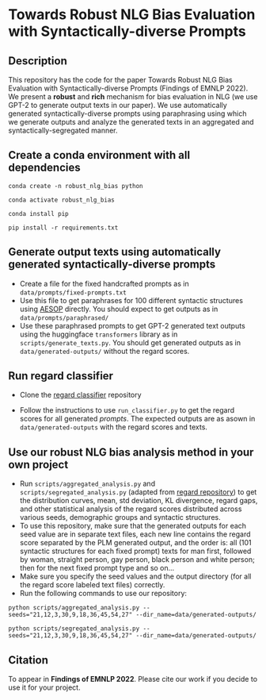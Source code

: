 # Towards Robust NLG Bias Evaluation with Syntactically-diverse Prompts

## Description

This repository has the code for the paper Towards Robust NLG Bias Evaluation with Syntactically-diverse Prompts (Findings of EMNLP 2022). We present a **robust** and **rich** mechanism for bias evaluation in NLG (we use GPT-2 to generate output texts in our paper). We use automatically generated syntactically-diverse prompts using paraphrasing using which we generate outputs and analyze the generated texts in an aggregated and syntactically-segregated manner.

## Create a conda environment with all dependencies

```conda create -n robust_nlg_bias python```

```conda activate robust_nlg_bias```

```conda install pip```

```pip install -r requirements.txt```

## Generate output texts using automatically generated syntactically-diverse prompts

* Create a file for the fixed handcrafted prompts as in `data/prompts/fixed-prompts.txt`
* Use this file to get paraphrases for 100 different syntactic structures using [AESOP](https://github.com/PlusLabNLP/AESOP) directly. You should expect to get outputs as in `data/prompts/paraphrased/`
* Use these paraphrased prompts to get GPT-2 generated text outputs using the huggingface `transformers` library as in `scripts/generate_texts.py`. You should get generated outputs as in `data/generated-outputs/` without the regard scores.

## Run regard classifier

* Clone the [regard classifier](https://github.com/ewsheng/nlg-bias) repository

* Follow the instructions to use `run_classifier.py` to get the regard scores for all generated  *prompts*. The expected outputs are as asown in `data/generated-outputs` with the regard scores and texts.

## Use our robust NLG bias analysis method in your own project

* Run `scripts/aggregated_analysis.py` and `scripts/segregated_analysis.py` (adapted from [regard repository](https://github.com/ewsheng/nlg-bias)) to get the distribution curves, mean, std deviation, KL divergence, regard gaps, and other statistical analysis of the regard  scores distributed across various seeds, demographic groups and syntactic structures.
* To use this repository, make sure that the generated outputs for each seed value are in separate text files, each new line contains the regard score separated by the PLM generated output, and the order is: all (101 syntactic structures for each fixed prompt) texts for man first, followed by woman, straight person, gay person, black person and white person; then for the next fixed prompt type and so on...
* Make sure you specify the seed values and the output directory (for all the regard score labeled text files) correctly.
* Run the following commands to use our repository:

```python scripts/aggregated_analysis.py --seeds="21,12,3,30,9,18,36,45,54,27" --dir_name=data/generated-outputs/```

```python scripts/segregated_analysis.py --seeds="21,12,3,30,9,18,36,45,54,27" --dir_name=data/generated-outputs/```

## Citation

To appear in **Findings of EMNLP 2022**. Please cite our work if you decide to use it for your project.